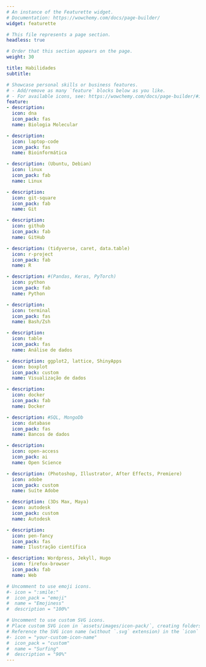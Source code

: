 ```yaml
---
# An instance of the Featurette widget.
# Documentation: https://wowchemy.com/docs/page-builder/
widget: featurette

# This file represents a page section.
headless: true

# Order that this section appears on the page.
weight: 30

title: Habilidades
subtitle:

# Showcase personal skills or business features.
# - Add/remove as many `feature` blocks below as you like.
# - For available icons, see: https://wowchemy.com/docs/page-builder/#icons
feature:
- description:
  icon: dna
  icon_pack: fas
  name: Biologia Molecular

- description: 
  icon: laptop-code
  icon_pack: fas
  name: Bioinformática

- description: (Ubuntu, Debian)
  icon: linux
  icon_pack: fab
  name: Linux

- description: 
  icon: git-square
  icon_pack: fab
  name: Git

- description: 
  icon: github
  icon_pack: fab
  name: GitHub  

- description: (tidyverse, caret, data.table) 
  icon: r-project
  icon_pack: fab
  name: R

- description: #(Pandas, Keras, PyTorch)
  icon: python
  icon_pack: fab
  name: Python

- description: 
  icon: terminal
  icon_pack: fas
  name: Bash/Zsh

- description:
  icon: table
  icon_pack: fas
  name: Análise de dados

- description: ggplot2, lattice, ShinyApps
  icon: boxplot
  icon_pack: custom
  name: Visualização de dados

- description:  
  icon: docker
  icon_pack: fab
  name: Docker 

- description: #SQL, MongoDb
  icon: database
  icon_pack: fas
  name: Bancos de dados

- description: 
  icon: open-access
  icon_pack: ai
  name: Open Science

- description: (Photoshop, Illustrator, After Effects, Premiere)
  icon: adobe
  icon_pack: custom
  name: Suíte Adobe 

- description: (3Ds Max, Maya)
  icon: autodesk
  icon_pack: custom
  name: Autodesk

- description: 
  icon: pen-fancy
  icon_pack: fas
  name: Ilustração científica

- description: Wordpress, Jekyll, Hugo
  icon: firefox-browser
  icon_pack: fab
  name: Web  

# Uncomment to use emoji icons.
#- icon = ":smile:"
#  icon_pack = "emoji"
#  name = "Emojiness"
#  description = "100%"  

# Uncomment to use custom SVG icons.
# Place custom SVG icon in `assets/images/icon-pack/`, creating folders if necessary.
# Reference the SVG icon name (without `.svg` extension) in the `icon` field.
#- icon = "your-custom-icon-name"
#  icon_pack = "custom"
#  name = "Surfing"
#  description = "90%"
---
```

